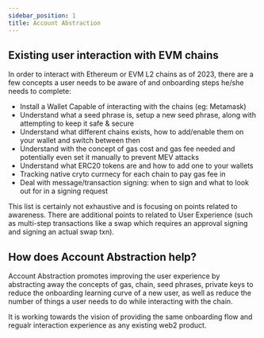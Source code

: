 ```yaml
---
sidebar_position: 1
title: Account Abstraction
---
```


## Existing user interaction with EVM chains
In order to interact with Ethereum or EVM L2 chains as of 2023, there are a few concepts a user needs to be aware of and onboarding steps he/she needs to complete:
 - Install a Wallet Capable of interacting with the chains (eg: Metamask)
 - Understand what a seed phrase is, setup a new seed phrase, along with attempting to keep it safe & secure
 - Understand what different chains exists, how to add/enable them on your wallet and switch between then
 - Understand with the concept of gas cost and gas fee needed and potentially even set it manually to prevent MEV attacks
 - Understand what ERC20 tokens are and how to add one to your wallets
 - Tracking native cryto currnecy for each chain to pay gas fee in
 - Deal with message/transaction signing: when to sign and what to look out for in a signing request
 
 This list is certainly not exhaustive and is focusing on points related to awareness. There are additional points to related to User Experience (such as multi-step transactions like a swap which requires an approval signing and signing an actual swap txn).


## How does Account Abstraction help?
Account Abstraction promotes improving the user experience by abstracting away the concepts of gas, chain, seed phrases, private keys to reduce the onboarding learning curve of a new user, as well as reduce the number of things a user needs to do while interacting with the chain.

It is working towards the vision of providing the same onboarding flow and regualr interaction experience as any existing web2 product.